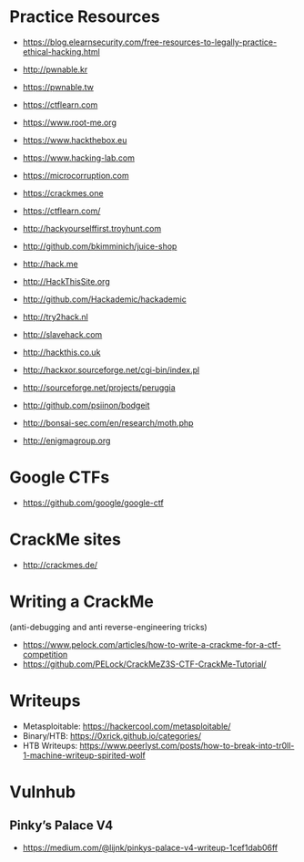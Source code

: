 # Practice Resources

- https://blog.elearnsecurity.com/free-resources-to-legally-practice-ethical-hacking.html

- http://pwnable.kr
- https://pwnable.tw
- https://ctflearn.com
- https://www.root-me.org
- https://www.hackthebox.eu
- https://www.hacking-lab.com
- https://microcorruption.com
- https://crackmes.one
- https://ctflearn.com/


- http://hackyourselffirst.troyhunt.com
- http://github.com/bkimminich/juice-shop
- http://hack.me
- http://HackThisSite.org
- http://github.com/Hackademic/hackademic
- http://try2hack.nl
- http://slavehack.com
- http://hackthis.co.uk
- http://hackxor.sourceforge.net/cgi-bin/index.pl
- http://sourceforge.net/projects/peruggia
- http://github.com/psiinon/bodgeit
- http://bonsai-sec.com/en/research/moth.php
- http://enigmagroup.org


# Google CTFs
- https://github.com/google/google-ctf


# CrackMe sites

- http://crackmes.de/

# Writing a CrackMe
(anti-debugging and anti reverse-engineering tricks)
- https://www.pelock.com/articles/how-to-write-a-crackme-for-a-ctf-competition
- https://github.com/PELock/CrackMeZ3S-CTF-CrackMe-Tutorial/

# Writeups
- Metasploitable: https://hackercool.com/metasploitable/
- Binary/HTB: https://0xrick.github.io/categories/
- HTB Writeups: https://www.peerlyst.com/posts/how-to-break-into-tr0ll-1-machine-writeup-spirited-wolf

# Vulnhub

## Pinky’s Palace V4
- https://medium.com/@lijnk/pinkys-palace-v4-writeup-1cef1dab06ff
